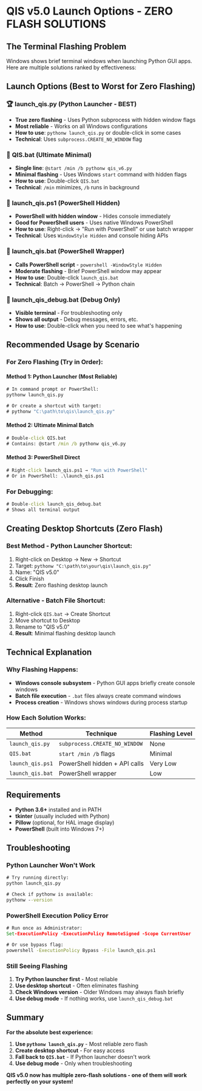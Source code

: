 # QIS v5.0 Launch Options - ZERO FLASH SOLUTIONS

## The Terminal Flashing Problem
Windows shows brief terminal windows when launching Python GUI apps. Here are multiple solutions ranked by effectiveness:

## Launch Options (Best to Worst for Zero Flashing)

### 🏆 **launch_qis.py** (Python Launcher - BEST)
- **True zero flashing** - Uses Python subprocess with hidden window flags
- **Most reliable** - Works on all Windows configurations
- **How to use**: `pythonw launch_qis.py` or double-click in some cases
- **Technical**: Uses `subprocess.CREATE_NO_WINDOW` flag

### 🥇 **QIS.bat** (Ultimate Minimal)
- **Single line**: `@start /min /b pythonw qis_v6.py`
- **Minimal flashing** - Uses Windows `start` command with hidden flags
- **How to use**: Double-click `QIS.bat`
- **Technical**: `/min` minimizes, `/b` runs in background

### 🥈 **launch_qis.ps1** (PowerShell Hidden)
- **PowerShell with hidden window** - Hides console immediately
- **Good for PowerShell users** - Uses native Windows PowerShell
- **How to use**: Right-click → "Run with PowerShell" or use batch wrapper
- **Technical**: Uses `WindowStyle Hidden` and console hiding APIs

### 🥉 **launch_qis.bat** (PowerShell Wrapper)
- **Calls PowerShell script** - `powershell -WindowStyle Hidden`
- **Moderate flashing** - Brief PowerShell window may appear
- **How to use**: Double-click `launch_qis.bat`
- **Technical**: Batch → PowerShell → Python chain

### 🔧 **launch_qis_debug.bat** (Debug Only)
- **Visible terminal** - For troubleshooting only
- **Shows all output** - Debug messages, errors, etc.
- **How to use**: Double-click when you need to see what's happening

## Recommended Usage by Scenario

### For Zero Flashing (Try in Order):

#### Method 1: Python Launcher (Most Reliable)
```cmd
# In command prompt or PowerShell:
pythonw launch_qis.py

# Or create a shortcut with target:
# pythonw "C:\path\to\qis\launch_qis.py"
```

#### Method 2: Ultimate Minimal Batch
```cmd
# Double-click QIS.bat
# Contains: @start /min /b pythonw qis_v6.py
```

#### Method 3: PowerShell Direct
```cmd
# Right-click launch_qis.ps1 → "Run with PowerShell"
# Or in PowerShell: .\launch_qis.ps1
```

### For Debugging:
```cmd
# Double-click launch_qis_debug.bat
# Shows all terminal output
```

## Creating Desktop Shortcuts (Zero Flash)

### Best Method - Python Launcher Shortcut:
1. Right-click on Desktop → New → Shortcut
2. Target: `pythonw "C:\path\to\your\qis\launch_qis.py"`
3. Name: "QIS v5.0"
4. Click Finish
5. **Result**: Zero flashing desktop launch

### Alternative - Batch File Shortcut:
1. Right-click `QIS.bat` → Create Shortcut
2. Move shortcut to Desktop
3. Rename to "QIS v5.0"
4. **Result**: Minimal flashing desktop launch

## Technical Explanation

### Why Flashing Happens:
- **Windows console subsystem** - Python GUI apps briefly create console windows
- **Batch file execution** - `.bat` files always create command windows
- **Process creation** - Windows shows windows during process startup

### How Each Solution Works:

| Method | Technique | Flashing Level |
|--------|-----------|----------------|
| `launch_qis.py` | `subprocess.CREATE_NO_WINDOW` | None |
| `QIS.bat` | `start /min /b` flags | Minimal |
| `launch_qis.ps1` | PowerShell hidden + API calls | Very Low |
| `launch_qis.bat` | PowerShell wrapper | Low |

## Requirements
- **Python 3.6+** installed and in PATH
- **tkinter** (usually included with Python)
- **Pillow** (optional, for HAL image display)
- **PowerShell** (built into Windows 7+)

## Troubleshooting

### Python Launcher Won't Work
```cmd
# Try running directly:
python launch_qis.py

# Check if pythonw is available:
pythonw --version
```

### PowerShell Execution Policy Error
```cmd
# Run once as Administrator:
Set-ExecutionPolicy -ExecutionPolicy RemoteSigned -Scope CurrentUser

# Or use bypass flag:
powershell -ExecutionPolicy Bypass -File launch_qis.ps1
```

### Still Seeing Flashing
1. **Try Python launcher first** - Most reliable
2. **Use desktop shortcut** - Often eliminates flashing
3. **Check Windows version** - Older Windows may always flash briefly
4. **Use debug mode** - If nothing works, use `launch_qis_debug.bat`

## Summary

**For the absolute best experience:**
1. **Use `pythonw launch_qis.py`** - Most reliable zero flash
2. **Create desktop shortcut** - For easy access
3. **Fall back to `QIS.bat`** - If Python launcher doesn't work
4. **Use debug mode** - Only when troubleshooting

**QIS v5.0 now has multiple zero-flash solutions - one of them will work perfectly on your system!**
